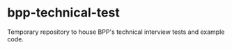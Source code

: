 # bpp-technical-test
Temporary repository to house BPP's technical interview tests and example code.  

